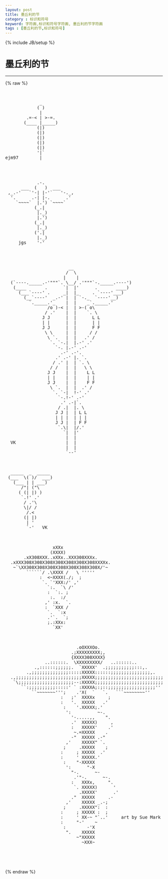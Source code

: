 ```yaml
---
layout: post
title: 墨丘利的节
category : 标识和符号
keyword: 字符画,标识和符号字符画, 墨丘利的节字符画
tags : [墨丘利的节,标识和符号]
---
```

{% include JB/setup %}
# 墨丘利的节
---
{% raw %}
<pre>


             _
            ( )
             |
        .=-&lt; | &gt;-=.
       (____ |_____)
            (|)
            (|)
            (|)
            (|)
            (|)
            &#039;|`
ejm97        |




            .-.
      ___  (   )  ___
 ,_.-&#039;   `&#039;-| |-&#039;`   &#039;-._,
  &#039;.      .-| |-.      .&#039;
    `~~~~`  |.&#039;) `~~~~`
           (_.|
            |._)
            |.&#039;)
           (_.|
            |._)
           (&#039;.|
            |._)
     jgs    &#039;-&#039;




                        __
                       /  \
                      |    |
  (`----._____.-&#039;&quot;&quot;&quot;`. \__/ .&#039;&quot;&quot;&quot;`-._____.----&#039;)
   (____       .      `|  |&#039;      .       ____)
     (___`----&#039; .     _|  |_     . `----&#039;___)
       (__`----&#039;  _.-&#039; |  | `-._  `----&#039;__)
         `._____.&#039;_    |  |    _`._____.&#039;
                /o )-&lt; |  | &gt;-( o\
               / .&#039;    |  |    `. \
              J J      |  |      L L
              | |      |  |      | |
              J J      |  |      F F
               \ \     |  |     / /
                \ `.   |  |   .&#039; /
                 `. `-.|  |.-&#039; .&#039;
                   `-. |.-&#039; .-&#039;
                     .-&#039; .-&#039;.
                   .&#039; .-&#039; |. `.
                  / .&#039; |  | `. \
                 / /   |  |   \ \
                J J    |  |    L L
                | |    |  |    | |
                J J    |  |    F F
                 \ `.  |  |  .&#039; /
                  `. `-|  !-&#039; .&#039;
                    `-.!-&#039; .-&#039;
                     .&#039; .-|`.
                    / .|  |. \
                   J J |  | L L
                   | | |  | | |
                   J J |  | F F
                    `.\|  |/.&#039;
                      `|  |&#039;
                       |  |
  VK                   |  |
                       |  |
                       `--&#039;



  _____  _  _____
 (___  \( )/  ___)
   (___ | | ___)
      /&quot;| (&quot;\
     ( (| |) )
      `.!&#039; .&#039;
       / .&#039;\
       \|/ /
        /.&lt;
       (| |)
        | &#039;
        `-&#039;   VK



                  xXXx                   
                 (XXXX)                   
       .xX308XXX..xXXx..XXX308XXXx.        
  .xXXX308X308X308X308X308X308X308XXXXx.    
   ~`\XX308X308X308X308X308X308X308X/&#039;~    
        ``````/ .\XXXX /   \ &#039;&#039;&#039;&#039;&#039;          
             :  &lt;~XXXX(./;  ;              
              `. `&#039;XXX:/&#039; ,&#039;             
                `:.  `\ /&#039;                 
                :  `:. ;                         
                 :.  :/                       
               ,&#039; :x.  `.              
               :  `XXX /                  
                `.  `:x                  
                .&#039;`.  `;                    
                ;.:XXx:                   
                  `XX&#039;



                           .oOXXXOo.
                         .;XXXXXXXXX;,
                         {XXXX308XXXX}
               ..::::::.  \XXXXXXXXX/   ..::::::..
           .,::::::;;;;;;.  `XXXXX&#039;  .;;;;;;;;;;;:::,.
        .,;;;;;;;;;;;;;;:::::XXXXX::::::;;;;;;;;;;;;;;;,.
  .,;;;;;;;;;;;;;;;;;;;;;;;;;XXXXX;;;;;;;;;;;;;;;;;;;;;;;;;;;,.
   `\;;;;;;;;;;;;;;;;;;;;;--:XXXXX;;;;;;;;;;;;;;;;;;;;;;;;;;/&#039;
      ``:;;;;;;;;;;:::::&#039; ` :XXXXA;:;::;;;;;;;;;;;;;;;;;;&#039;&#039;
          ``~~~~~~~&#039;&#039;&#039;;    .&#039;X(  `   `.   ```~~~~~~~~&#039;&#039;
                     :   ;&#039;  XXXXx     ;
                     :   &#039;.  XXXXX   .&#039;
                      :    &#039;.XXXXX;.&#039;
                       &#039;:          ~-.                       
                         &#039;-.....,,    &quot;.       
                         .&#039;  XXXXX)     ,         
                         :   XXXXX&#039;    .&#039;
                          ~.=XXXXX    .
                         -&quot;  XXXXX .-&quot;
                       ,&#039;    XXXXX&quot; `.
                      ;     .XXXXX    ;
                     :     ; XXXXX  .&#039;
                     :     &#039; XXXXX.&#039;
                      :    &quot;-XXXXX
                       &#039;:      &quot;-X
                         &quot;-.      ~-
                          .&#039;&quot;-.      ~-.
                         :   XXXx,     &quot;.
                          `. XXXXX)      &#039;
                            .XXXXX&#039;      .&#039;
                         .&quot;  XXXXX     .-
                       ,&#039;    XXXXX _.-;
                      ;     .XXXXX&quot;:  :
                     :     ; XXXXX :  ;
                     :     &#039; XX-~ &quot;`..&#039;     art by Sue Mark
                     :     &quot;-&#039;    ~
                      :        -&#039;X
                       &quot;.    XXXXX
                           ~&quot;XXXXX
                             ~XXX~



 </pre>
{% endraw %}
